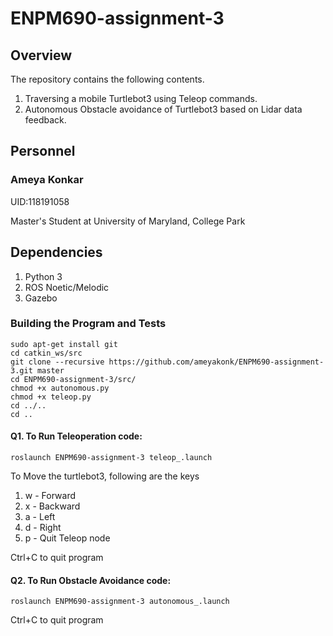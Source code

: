 # ENPM690-assignment-3

## Overview
The repository contains the following contents.

1. Traversing a mobile Turtlebot3 using Teleop commands.
2. Autonomous Obstacle avoidance of Turtlebot3 based on Lidar data feedback.

## Personnel
### Ameya Konkar 

UID:118191058

Master's Student at University of Maryland, College Park

## Dependencies 

1. Python 3
2. ROS Noetic/Melodic
3. Gazebo

### Building the Program and Tests

```
sudo apt-get install git
cd catkin_ws/src
git clone --recursive https://github.com/ameyakonk/ENPM690-assignment-3.git master
cd ENPM690-assignment-3/src/
chmod +x autonomous.py
chmod +x teleop.py
cd ../..
cd ..
```

#### Q1. To Run Teleoperation code:
```
roslaunch ENPM690-assignment-3 teleop_.launch
```
To Move the turtlebot3, following are the keys
1. w - Forward
2. x - Backward
3. a - Left
4. d - Right
5. p - Quit Teleop node

Ctrl+C to quit program


#### Q2. To Run Obstacle Avoidance code:
```
roslaunch ENPM690-assignment-3 autonomous_.launch
```
Ctrl+C to quit program
